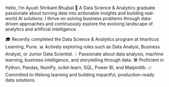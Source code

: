 Hello, I’m Ayush Shrikant Bhujbal 👋
A Data Science & Analytics graduate passionate about turning data into actionable insights and building real-world AI solutions. I thrive on solving business problems through data-driven approaches and continuously explore the evolving landscape of analytics and artificial intelligence.

🎓 Recently completed the Data Science & Analytics program at Imarticus Learning, Pune.
📊 Actively exploring roles such as Data Analyst, Business Analyst, or Junior Data Scientist.
💡 Passionate about data analysis, machine learning, business intelligence, and storytelling through data.
🛠️ Proficient in Python, Pandas, NumPy, scikit-learn, SQL, Power BI, and Matplotlib.
📈 Committed to lifelong learning and building impactful, production-ready data solutions.




